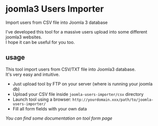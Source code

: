 # joomla3 Users Importer
Import users from CSV file into Joomla 3 database

I've developed this tool for a massive users upload into some different joomla3 websites.<br>
I hope it can be useful for you too.<br>

## usage
This tool import users from CSV/TXT file into Joomla3 database.<br>
It's very easy and intuitive. 

* Just upload tool by FTP on your server (where is running your joomla db)
* Upload your CSV file inside `joomla-users-importer/csv` directory
* Launch tool using a browser: `http://yourdomain.xxx/path/to/joomla-users-importer/`
* Fill all form fields with your own data

*You can find some documentation on tool form page*


